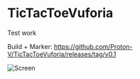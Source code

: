 # TicTacToeVuforia
Test work

Build + Marker:
https://github.com/Proton-V/TicTacToeVuforia/releases/tag/v0.1

![Screen](https://media4.giphy.com/media/NVSdKAlfXefOIEEDuT/giphy.gif "Screen")
